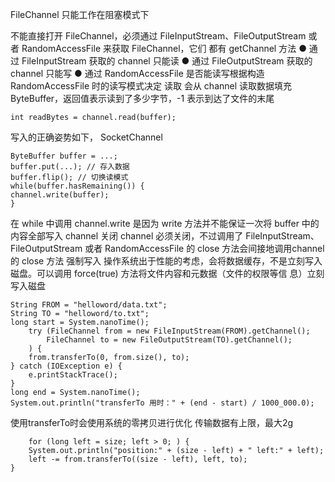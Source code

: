 FileChannel 只能工作在阻塞模式下

不能直接打开 FileChannel，必须通过 FileInputStream、FileOutputStream 或者 RandomAccessFile 来获取 FileChannel，它们
都有 getChannel 方法
	● 通过 FileInputStream 获取的 channel 只能读
	● 通过 FileOutputStream 获取的 channel 只能写
	● 通过 RandomAccessFile 是否能读写根据构造 RandomAccessFile 时的读写模式决定
读取
会从 channel 读取数据填充 ByteBuffer，返回值表示读到了多少字节，-1 表示到达了文件的末尾
```
int readBytes = channel.read(buffer);
```
写入的正确姿势如下， SocketChannel
```
ByteBuffer buffer = ...;
buffer.put(...); // 存入数据
buffer.flip(); // 切换读模式
while(buffer.hasRemaining()) {
channel.write(buffer);
}
```
在 while 中调用 channel.write 是因为 write 方法并不能保证一次将 buffer 中的内容全部写入 channel
关闭
channel 必须关闭，不过调用了 FileInputStream、FileOutputStream 或者 RandomAccessFile 的 close 方法会间接地调用channel 的 close 方法
强制写入
操作系统出于性能的考虑，会将数据缓存，不是立刻写入磁盘。可以调用 force(true) 方法将文件内容和元数据（文件的权限等信
息）立刻写入磁盘

```
String FROM = "helloword/data.txt";
String TO = "helloword/to.txt";
long start = System.nanoTime();
	try (FileChannel from = new FileInputStream(FROM).getChannel();
		FileChannel to = new FileOutputStream(TO).getChannel();
	) {
	from.transferTo(0, from.size(), to);
} catch (IOException e) {
	e.printStackTrace();
}
long end = System.nanoTime();
System.out.println("transferTo 用时：" + (end - start) / 1000_000.0);
```
使用transferTo时会使用系统的零拷贝进行优化
	传输数据有上限，最大2g
```
	for (long left = size; left > 0; ) {
	System.out.println("position:" + (size - left) + " left:" + left);
	left -= from.transferTo((size - left), left, to);
}
```